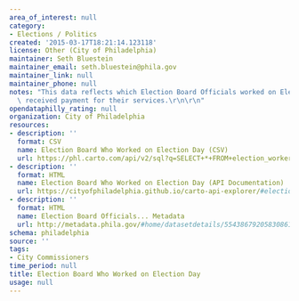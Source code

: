 ```yaml
---
area_of_interest: null
category:
- Elections / Politics
created: '2015-03-17T18:21:14.123118'
license: Other (City of Philadelphia)
maintainer: Seth Bluestein
maintainer_email: seth.bluestein@phila.gov
maintainer_link: null
maintainer_phone: null
notes: "This data reflects which Election Board Officials worked on Election Day and\
  \ received payment for their services.\r\n\r\n"
opendataphilly_rating: null
organization: City of Philadelphia
resources:
- description: ''
  format: CSV
  name: Election Board Who Worked on Election Day (CSV)
  url: https://phl.carto.com/api/v2/sql?q=SELECT+*+FROM+election_worker_general&filename=election_worker_general&format=csv&skipfields=cartodb_id,the_geom,the_geom_webmercator
- description: ''
  format: HTML
  name: Election Board Who Worked on Election Day (API Documentation)
  url: https://cityofphiladelphia.github.io/carto-api-explorer/#election_worker_general
- description: ''
  format: HTML
  name: Election Board Officials... Metadata
  url: http://metadata.phila.gov/#home/datasetdetails/5543867920583086178c4f52/
schema: philadelphia
source: ''
tags:
- City Commissioners
time_period: null
title: Election Board Who Worked on Election Day
usage: null
---
```

